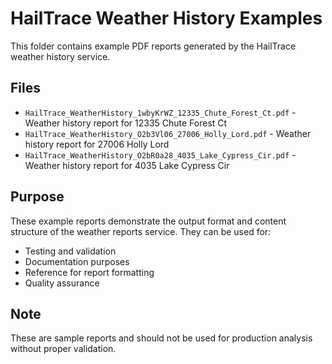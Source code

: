 # HailTrace Weather History Examples

This folder contains example PDF reports generated by the HailTrace weather history service.

## Files

- `HailTrace_WeatherHistory_1wbyKrWZ_12335_Chute_Forest_Ct.pdf` - Weather history report for 12335 Chute Forest Ct
- `HailTrace_WeatherHistory_O2b3Vl06_27006_Holly_Lord.pdf` - Weather history report for 27006 Holly Lord
- `HailTrace_WeatherHistory_O2bR0a28_4035_Lake_Cypress_Cir.pdf` - Weather history report for 4035 Lake Cypress Cir

## Purpose

These example reports demonstrate the output format and content structure of the weather reports service. They can be used for:

- Testing and validation
- Documentation purposes
- Reference for report formatting
- Quality assurance

## Note

These are sample reports and should not be used for production analysis without proper validation.
